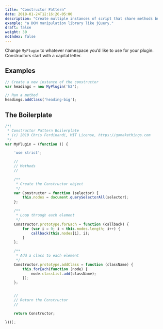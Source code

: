 ```yaml
---
title: "Constructor Pattern"
date: 2018-01-24T12:16:26-05:00
description: "Create multiple instances of script that share methods but contain unique information."
example: "a DOM manipulation library like jQuery."
draft: false
weight: 30
noIndex: false
---
```


Change `MyPlugin` to whatever namespace you’d like to use for your plugin. Constructors start with a capital letter.

## Examples

```js
// Create a new instance of the constructor
var headings = new MyPlugin('h2');

// Run a method
headings.addClass('heading-big');
```

## The Boilerplate

```js
/*!
 * Constructor Pattern Boilerplate
 * (c) 2019 Chris Ferdinandi, MIT License, https://gomakethings.com
 */
var MyPlugin = (function () {

	'use strict';

	//
	// Methods
	//

	/**
	 * Create the Constructor object
	 */
	var Constructor = function (selector) {
		this.nodes = document.querySelectorAll(selector);
	};

	/**
	 * Loop through each element
	 */
	Constructor.prototype.forEach = function (callback) {
		for (var i = 0; i < this.nodes.length; i++) {
			callback(this.nodes[i], i);
		}
	};

	/**
	 * Add a class to each element
	 */
	Constructor.prototype.addClass = function (className) {
		this.forEach(function (node) {
			node.classList.add(className);
		});
	};


	//
	// Return the Constructor
	//

	return Constructor;

})();
```